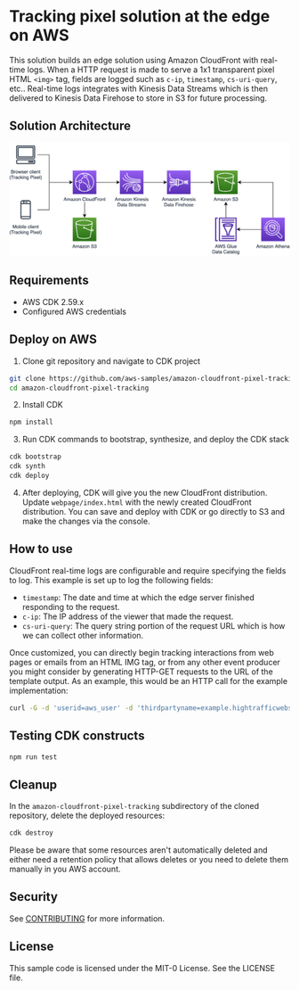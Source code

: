 # Tracking pixel solution at the edge on AWS

This solution builds an edge solution using Amazon CloudFront with real-time logs.
When a HTTP request is made to serve a 1x1 transparent pixel HTML `<img>` tag, fields 
are logged such as `c-ip`, `timestamp`, `cs-uri-query`, etc.. Real-time logs 
integrates with Kinesis Data Streams which is then delivered to Kinesis Data Firehose 
to store in S3 for future processing.

## Solution Architecture

![CloudFront Real-Time Logs Pixel Tracking Architecture](cloudfront-pixel-tracking-architecture.png)

## Requirements

- AWS CDK 2.59.x
- Configured AWS credentials

## Deploy on AWS

1. Clone git repository and navigate to CDK project

```bash
git clone https://github.com/aws-samples/amazon-cloudfront-pixel-tracking.git
cd amazon-cloudfront-pixel-tracking
```

2. Install CDK

```bash
npm install
```

3. Run CDK commands to bootstrap, synthesize, and deploy the CDK stack

```bash
cdk bootstrap
cdk synth
cdk deploy
```

4. After deploying, CDK will give you the new CloudFront distribution. Update 
`webpage/index.html` with the newly created CloudFront distribution. You can save 
and deploy with CDK or go directly to S3 and make the changes via the console.

## How to use

CloudFront real-time logs are configurable and require specifying the fields to log. This 
example is set up to log the following fields:
* `timestamp`: The date and time at which the edge server finished responding to the request.
* `c-ip`: The IP address of the viewer that made the request.
* `cs-uri-query`: The query string portion of the request URL which is how we can collect other information.

Once customized, you can directly begin tracking interactions from web pages or 
emails from an HTML IMG tag, or from any other event producer you might consider 
by generating HTTP-GET requests to the URL of the template output. As an 
example, this would be an HTTP call for the example implementation:

```bash
curl -G -d 'userid=aws_user' -d 'thirdpartyname=example.hightrafficwebsite.com' https://<your template output domain>/1x1.png.
```

## Testing CDK constructs
```
npm run test
```

## Cleanup

In the `amazon-cloudfront-pixel-tracking` subdirectory of the cloned repository, delete the deployed resources:

```bash
cdk destroy
```

Please be aware that some resources aren't automatically deleted and either 
need a retention policy that allows deletes or you need to delete them manually 
in you AWS account. 

## Security

See [CONTRIBUTING](CONTRIBUTING.md#security-issue-notifications) for more information.

## License

This sample code is licensed under the MIT-0 License. See the LICENSE file.

